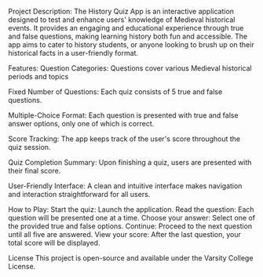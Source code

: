 Project Description:
The History Quiz App is an interactive application designed to test and enhance users' knowledge of Medieval historical events. 
It provides an engaging and educational experience through true and false questions, making learning history both fun and accessible. 
The app aims to cater to history students, or anyone looking to brush up on their historical facts in a user-friendly format.

Features:
Question Categories: Questions cover various Medieval historical periods and topics 

Fixed Number of Questions: Each quiz consists of 5 true and false questions.

Multiple-Choice Format: Each question is presented with true and false answer options, only one of which is correct.

Score Tracking: The app keeps track of the user's score throughout the quiz session.

Quiz Completion Summary: Upon finishing a quiz, users are presented with their final score.

User-Friendly Interface: A clean and intuitive interface makes navigation and interaction straightforward for all users.

How to Play:
Start the quiz: Launch the application.
Read the question: Each question will be presented one at a time.
Choose your answer: Select one of the provided true and false options.
Continue: Proceed to the next question until all five are answered.
View your score: After the last question, your total score will be displayed.

License
This project is open-source and available under the Varsity College License.
